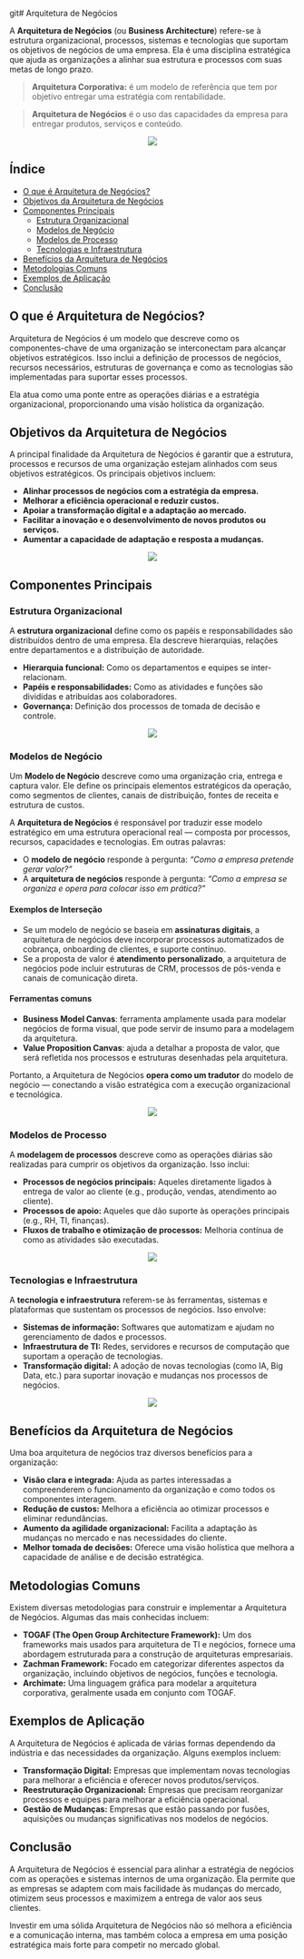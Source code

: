 git# Arquitetura de Negócios

A **Arquitetura de Negócios** (ou **Business Architecture**) refere-se à estrutura organizacional, processos, sistemas e tecnologias que suportam os objetivos de negócios de uma empresa. Ela é uma disciplina estratégica que ajuda as organizações a alinhar sua estrutura e processos com suas metas de longo prazo.

>**Arquitetura Corporativa:** é um modelo de referência que tem por objetivo entregar uma estratégia com rentabilidade.

>**Arquitetura de Negócios** é o uso das capacidades da empresa para entregar produtos, serviços e conteúdo.

<p align="center">
    <img src="img/inovacao.png">
</p>

## Índice

- [O que é Arquitetura de Negócios?](#o-que-é-arquitetura-de-negócios)
- [Objetivos da Arquitetura de Negócios](#objetivos-da-arquitetura-de-negócios)
- [Componentes Principais](#componentes-principais)
  - [Estrutura Organizacional](#estrutura-organizacional)
  - [Modelos de Negócio](#modelos-de-negócio)
  - [Modelos de Processo](#modelos-de-processo)
  - [Tecnologias e Infraestrutura](#tecnologias-e-infraestrutura)
- [Benefícios da Arquitetura de Negócios](#benefícios-da-arquitetura-de-negócios)
- [Metodologias Comuns](#metodologias-comuns)
- [Exemplos de Aplicação](#exemplos-de-aplicação)
- [Conclusão](#conclusão)

## O que é Arquitetura de Negócios?

Arquitetura de Negócios é um modelo que descreve como os componentes-chave de uma organização se interconectam para alcançar objetivos estratégicos. Isso inclui a definição de processos de negócios, recursos necessários, estruturas de governança e como as tecnologias são implementadas para suportar esses processos.

Ela atua como uma ponte entre as operações diárias e a estratégia organizacional, proporcionando uma visão holística da organização.

## Objetivos da Arquitetura de Negócios

A principal finalidade da Arquitetura de Negócios é garantir que a estrutura, processos e recursos de uma organização estejam alinhados com seus objetivos estratégicos. Os principais objetivos incluem:

- **Alinhar processos de negócios com a estratégia da empresa.**
- **Melhorar a eficiência operacional e reduzir custos.**
- **Apoiar a transformação digital e a adaptação ao mercado.**
- **Facilitar a inovação e o desenvolvimento de novos produtos ou serviços.**
- **Aumentar a capacidade de adaptação e resposta a mudanças.**

<p align="center">
    <img src="img/td.png">
</p>

## Componentes Principais

### Estrutura Organizacional

A **estrutura organizacional** define como os papéis e responsabilidades são distribuídos dentro de uma empresa. Ela descreve hierarquias, relações entre departamentos e a distribuição de autoridade.

- **Hierarquia funcional:** Como os departamentos e equipes se inter-relacionam.
- **Papéis e responsabilidades:** Como as atividades e funções são divididas e atribuídas aos colaboradores.
- **Governança:** Definição dos processos de tomada de decisão e controle.

<p align="center">
    <img src="img/eo.png">
</p>

### Modelos de Negócio

Um **Modelo de Negócio** descreve como uma organização cria, entrega e captura valor. Ele define os principais elementos estratégicos da operação, como segmentos de clientes, canais de distribuição, fontes de receita e estrutura de custos.

A **Arquitetura de Negócios** é responsável por traduzir esse modelo estratégico em uma estrutura operacional real — composta por processos, recursos, capacidades e tecnologias. Em outras palavras:

- O **modelo de negócio** responde à pergunta: *“Como a empresa pretende gerar valor?”*
- A **arquitetura de negócios** responde à pergunta: *“Como a empresa se organiza e opera para colocar isso em prática?”*

#### Exemplos de Interseção

- Se um modelo de negócio se baseia em **assinaturas digitais**, a arquitetura de negócios deve incorporar processos automatizados de cobrança, onboarding de clientes, e suporte contínuo.
- Se a proposta de valor é **atendimento personalizado**, a arquitetura de negócios pode incluir estruturas de CRM, processos de pós-venda e canais de comunicação direta.

#### Ferramentas comuns

- **Business Model Canvas**: ferramenta amplamente usada para modelar negócios de forma visual, que pode servir de insumo para a modelagem da arquitetura.
- **Value Proposition Canvas**: ajuda a detalhar a proposta de valor, que será refletida nos processos e estruturas desenhadas pela arquitetura.

Portanto, a Arquitetura de Negócios **opera como um tradutor** do modelo de negócio — conectando a visão estratégica com a execução organizacional e tecnológica.

<p align="center">
    <img src="img/mdn.png">
</p>

### Modelos de Processo

A **modelagem de processos** descreve como as operações diárias são realizadas para cumprir os objetivos da organização. Isso inclui:

- **Processos de negócios principais:** Aqueles diretamente ligados à entrega de valor ao cliente (e.g., produção, vendas, atendimento ao cliente).
- **Processos de apoio:** Aqueles que dão suporte às operações principais (e.g., RH, TI, finanças).
- **Fluxos de trabalho e otimização de processos:** Melhoria contínua de como as atividades são executadas.

<p align="center">
    <img src="img/mdra.png">
</p>

### Tecnologias e Infraestrutura

A **tecnologia e infraestrutura** referem-se às ferramentas, sistemas e plataformas que sustentam os processos de negócios. Isso envolve:

- **Sistemas de informação:** Softwares que automatizam e ajudam no gerenciamento de dados e processos.
- **Infraestrutura de TI:** Redes, servidores e recursos de computação que suportam a operação de tecnologias.
- **Transformação digital:** A adoção de novas tecnologias (como IA, Big Data, etc.) para suportar inovação e mudanças nos processos de negócios.

<p align="center">
    <img src="img/add.png">
</p>

## Benefícios da Arquitetura de Negócios

Uma boa arquitetura de negócios traz diversos benefícios para a organização:

- **Visão clara e integrada:** Ajuda as partes interessadas a compreenderem o funcionamento da organização e como todos os componentes interagem.
- **Redução de custos:** Melhora a eficiência ao otimizar processos e eliminar redundâncias.
- **Aumento da agilidade organizacional:** Facilita a adaptação às mudanças no mercado e nas necessidades do cliente.
- **Melhor tomada de decisões:** Oferece uma visão holística que melhora a capacidade de análise e de decisão estratégica.

## Metodologias Comuns

Existem diversas metodologias para construir e implementar a Arquitetura de Negócios. Algumas das mais conhecidas incluem:

- **TOGAF (The Open Group Architecture Framework):** Um dos frameworks mais usados para arquitetura de TI e negócios, fornece uma abordagem estruturada para a construção de arquiteturas empresariais.
- **Zachman Framework:** Focado em categorizar diferentes aspectos da organização, incluindo objetivos de negócios, funções e tecnologia.
- **Archimate:** Uma linguagem gráfica para modelar a arquitetura corporativa, geralmente usada em conjunto com TOGAF.

## Exemplos de Aplicação

A Arquitetura de Negócios é aplicada de várias formas dependendo da indústria e das necessidades da organização. Alguns exemplos incluem:

- **Transformação Digital:** Empresas que implementam novas tecnologias para melhorar a eficiência e oferecer novos produtos/serviços.
- **Reestruturação Organizacional:** Empresas que precisam reorganizar processos e equipes para melhorar a eficiência operacional.
- **Gestão de Mudanças:** Empresas que estão passando por fusões, aquisições ou mudanças significativas nos modelos de negócios.

## Conclusão

A Arquitetura de Negócios é essencial para alinhar a estratégia de negócios com as operações e sistemas internos de uma organização. Ela permite que as empresas se adaptem com mais facilidade às mudanças do mercado, otimizem seus processos e maximizem a entrega de valor aos seus clientes.

Investir em uma sólida Arquitetura de Negócios não só melhora a eficiência e a comunicação interna, mas também coloca a empresa em uma posição estratégica mais forte para competir no mercado global.